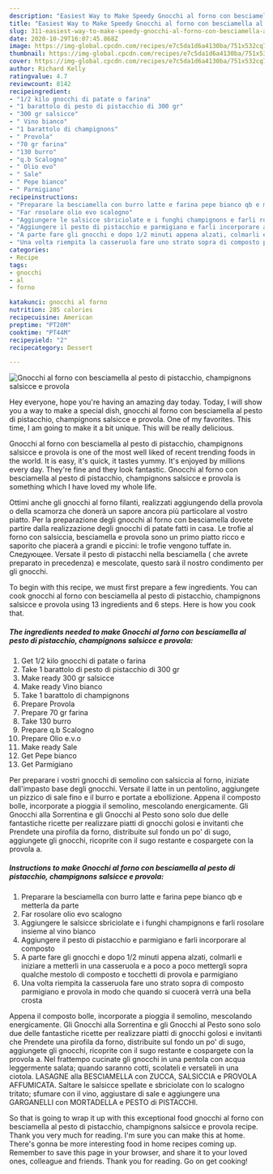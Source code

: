 ```yaml
---
description: "Easiest Way to Make Speedy Gnocchi al forno con besciamella al pesto di pistacchio, champignons salsicce e provola"
title: "Easiest Way to Make Speedy Gnocchi al forno con besciamella al pesto di pistacchio, champignons salsicce e provola"
slug: 311-easiest-way-to-make-speedy-gnocchi-al-forno-con-besciamella-al-pesto-di-pistacchio-champignons-salsicce-e-provola
date: 2020-10-29T16:07:45.868Z
image: https://img-global.cpcdn.com/recipes/e7c5da1d6a4130ba/751x532cq70/gnocchi-al-forno-con-besciamella-al-pesto-di-pistacchio-champignons-salsicce-e-provola-recipe-main-photo.jpg
thumbnail: https://img-global.cpcdn.com/recipes/e7c5da1d6a4130ba/751x532cq70/gnocchi-al-forno-con-besciamella-al-pesto-di-pistacchio-champignons-salsicce-e-provola-recipe-main-photo.jpg
cover: https://img-global.cpcdn.com/recipes/e7c5da1d6a4130ba/751x532cq70/gnocchi-al-forno-con-besciamella-al-pesto-di-pistacchio-champignons-salsicce-e-provola-recipe-main-photo.jpg
author: Richard Kelly
ratingvalue: 4.7
reviewcount: 8142
recipeingredient:
- "1/2 kilo gnocchi di patate o farina"
- "1 barattolo di pesto di pistacchio di 300 gr"
- "300 gr salsicce"
- " Vino bianco"
- "1 barattolo di champignons"
- " Provola"
- "70 gr farina"
- "130 burro"
- "q.b Scalogno"
- " Olio evo"
- " Sale"
- " Pepe bianco"
- " Parmigiano"
recipeinstructions:
- "Preparare la besciamella con burro latte e farina pepe bianco qb e metterla da parte"
- "Far rosolare olio evo scalogno"
- "Aggiungere le salsicce sbriciolate e i funghi champignons e farli rosolare insieme al vino bianco"
- "Aggiungere il pesto di pistacchio e parmigiano e farli incorporare al composto"
- "A parte fare gli gnocchi e dopo 1/2 minuti appena alzati, colmarli e iniziare a metterli in una casseruola e a poco a poco mettergli sopra qualche mestolo di composto e tocchetti di provola e parmigiano"
- "Una volta riempita la casseruola fare uno strato sopra di composto parmigiano e provola in modo che quando si cuocerà verrà una bella crosta"
categories:
- Recipe
tags:
- gnocchi
- al
- forno

katakunci: gnocchi al forno 
nutrition: 285 calories
recipecuisine: American
preptime: "PT20M"
cooktime: "PT44M"
recipeyield: "2"
recipecategory: Dessert

---
```



![Gnocchi al forno con besciamella al pesto di pistacchio, champignons salsicce e provola](https://img-global.cpcdn.com/recipes/e7c5da1d6a4130ba/751x532cq70/gnocchi-al-forno-con-besciamella-al-pesto-di-pistacchio-champignons-salsicce-e-provola-recipe-main-photo.jpg)

Hey everyone, hope you're having an amazing day today. Today, I will show you a way to make a special dish, gnocchi al forno con besciamella al pesto di pistacchio, champignons salsicce e provola. One of my favorites. This time, I am going to make it a bit unique. This will be really delicious.

Gnocchi al forno con besciamella al pesto di pistacchio, champignons salsicce e provola is one of the most well liked of recent trending foods in the world. It is easy, it's quick, it tastes yummy. It's enjoyed by millions every day. They're fine and they look fantastic. Gnocchi al forno con besciamella al pesto di pistacchio, champignons salsicce e provola is something which I have loved my whole life.

Ottimi anche gli gnocchi al forno filanti, realizzati aggiungendo della provola o della scamorza che donerà un sapore ancora più particolare al vostro piatto. Per la preparazione degli gnocchi al forno con besciamella dovete partire dalla realizzazione degli gnocchi di patate fatti in casa. Le trofie al forno con salsiccia, besciamella e provola sono un primo piatto ricco e saporito che piacerà a grandi e piccini: le trofie vengono tuffate in. Следующее. Versate il pesto di pistacchi nella besciamella ( che avrete preparato in precedenza) e mescolate, questo sarà il nostro condimento per gli gnocchi.


To begin with this recipe, we must first prepare a few ingredients. You can cook gnocchi al forno con besciamella al pesto di pistacchio, champignons salsicce e provola using 13 ingredients and 6 steps. Here is how you cook that.

<!--inarticleads1-->

##### The ingredients needed to make Gnocchi al forno con besciamella al pesto di pistacchio, champignons salsicce e provola:

1. Get 1/2 kilo gnocchi di patate o farina
1. Take 1 barattolo di pesto di pistacchio di 300 gr
1. Make ready 300 gr salsicce
1. Make ready  Vino bianco
1. Take 1 barattolo di champignons
1. Prepare  Provola
1. Prepare 70 gr farina
1. Take 130 burro
1. Prepare q.b Scalogno
1. Prepare  Olio e.v.o
1. Make ready  Sale
1. Get  Pepe bianco
1. Get  Parmigiano


Per preparare i vostri gnocchi di semolino con salsiccia al forno, iniziate dall&#39;impasto base degli gnocchi. Versate il latte in un pentolino, aggiungete un pizzico di sale fino e il burro e portate a ebollizione. Appena il composto bolle, incorporate a pioggia il semolino, mescolando energicamente. Gli Gnocchi alla Sorrentina e gli Gnocchi al Pesto sono solo due delle fantastiche ricette per realizzare piatti di gnocchi golosi e invitanti che Prendete una pirofila da forno, distribuite sul fondo un po&#39; di sugo, aggiungete gli gnocchi, ricoprite con il sugo restante e cospargete con la provola a. 

<!--inarticleads2-->

##### Instructions to make Gnocchi al forno con besciamella al pesto di pistacchio, champignons salsicce e provola:

1. Preparare la besciamella con burro latte e farina pepe bianco qb e metterla da parte
1. Far rosolare olio evo scalogno
1. Aggiungere le salsicce sbriciolate e i funghi champignons e farli rosolare insieme al vino bianco
1. Aggiungere il pesto di pistacchio e parmigiano e farli incorporare al composto
1. A parte fare gli gnocchi e dopo 1/2 minuti appena alzati, colmarli e iniziare a metterli in una casseruola e a poco a poco mettergli sopra qualche mestolo di composto e tocchetti di provola e parmigiano
1. Una volta riempita la casseruola fare uno strato sopra di composto parmigiano e provola in modo che quando si cuocerà verrà una bella crosta


Appena il composto bolle, incorporate a pioggia il semolino, mescolando energicamente. Gli Gnocchi alla Sorrentina e gli Gnocchi al Pesto sono solo due delle fantastiche ricette per realizzare piatti di gnocchi golosi e invitanti che Prendete una pirofila da forno, distribuite sul fondo un po&#39; di sugo, aggiungete gli gnocchi, ricoprite con il sugo restante e cospargete con la provola a. Nel frattempo cucinate gli gnocchi in una pentola con acqua leggermente salata; quando saranno cotti, scolateli e versateli in una ciotola. LASAGNE alla BESCIAMELLA con ZUCCA, SALSICCIA e PROVOLA AFFUMICATA. Saltare le salsicce spellate e sbriciolate con lo scalogno tritato; sfumare con il vino, aggiustare di sale e aggiungere una GARGANELLI con MORTADELLA e PESTO di PISTACCHI. 

So that is going to wrap it up with this exceptional food gnocchi al forno con besciamella al pesto di pistacchio, champignons salsicce e provola recipe. Thank you very much for reading. I'm sure you can make this at home. There's gonna be more interesting food in home recipes coming up. Remember to save this page in your browser, and share it to your loved ones, colleague and friends. Thank you for reading. Go on get cooking!
